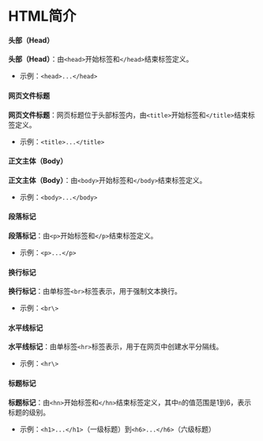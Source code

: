 # HTML简介

#### 头部（Head）

**头部（Head）**：由`<head>`开始标签和`</head>`结束标签定义。
- 示例：`<head>...</head>`

#### 网页文件标题
**网页文件标题**：网页标题位于头部标签内，由`<title>`开始标签和`</title>`结束标签定义。
- 示例：`<title>...</title>`

#### 正文主体（Body）

**正文主体（Body）**：由`<body>`开始标签和`</body>`结束标签定义。
- 示例：`<body>...</body>`

#### 段落标记
**段落标记**：由`<p>`开始标签和`</p>`结束标签定义。
- 示例：`<p>...</p>`

#### 换行标记
**换行标记**：由单标签`<br>`标签表示，用于强制文本换行。
- 示例：`<br\>`

#### 水平线标记
**水平线标记**：由单标签`<hr>`标签表示，用于在网页中创建水平分隔线。
- 示例：`<hr\>`

#### 标题标记
**标题标记**：由`<hn>`开始标签和`</hn>`结束标签定义，其中`n`的值范围是1到6，表示标题的级别。
- 示例：`<h1>...</h1>`（一级标题）到`<h6>...</h6>`（六级标题）
